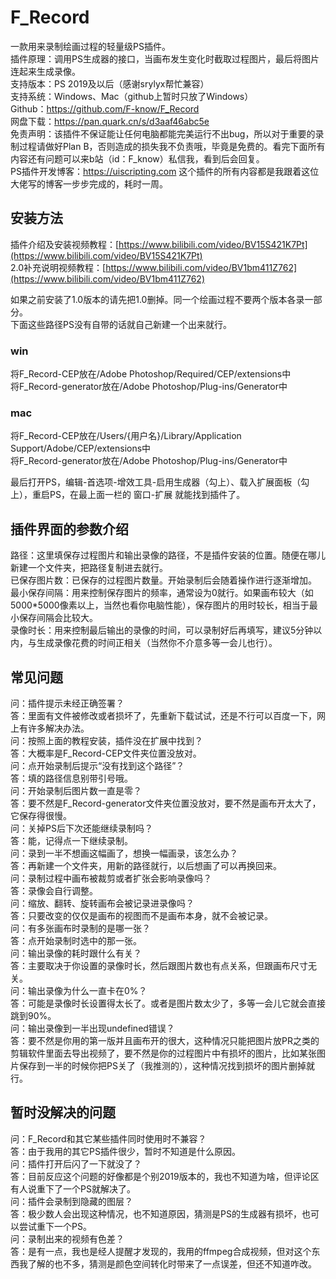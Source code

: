 # F_Record
一款用来录制绘画过程的轻量级PS插件。  
插件原理：调用PS生成器的接口，当画布发生变化时截取过程图片，最后将图片连起来生成录像。  
支持版本：PS 2019及以后（感谢srylyx帮忙兼容）  
支持系统：Windows、Mac（github上暂时只放了Windows）  
Github：https://github.com/F-know/F_Record  
网盘下载：https://pan.quark.cn/s/d3aaf46abc5e  
免责声明：该插件不保证能让任何电脑都能完美运行不出bug，所以对于重要的录制过程请做好Plan B，否则造成的损失我不负责哦，毕竟是免费的。看完下面所有内容还有问题可以来b站（id：F_know）私信我，看到后会回复。  
PS插件开发博客：https://uiscripting.com  这个插件的所有内容都是我跟着这位大佬写的博客一步步完成的，耗时一周。  

## 安装方法
插件介绍及安装视频教程：[https://www.bilibili.com/video/BV15S421K7Pt](https://www.bilibili.com/video/BV15S421K7Pt)  
2.0补充说明视频教程：[https://www.bilibili.com/video/BV1bm411Z762](https://www.bilibili.com/video/BV1bm411Z762)

如果之前安装了1.0版本的请先把1.0删掉。同一个绘画过程不要两个版本各录一部分。  
下面这些路径PS没有自带的话就自己新建一个出来就行。  
### win
将F_Record-CEP放在/Adobe Photoshop/Required/CEP/extensions中  
将F_Record-generator放在/Adobe Photoshop/Plug-ins/Generator中  
### mac
将F_Record-CEP放在/Users/{用户名}/Library/Application Support/Adobe/CEP/extensions中  
将F_Record-generator放在/Adobe Photoshop/Plug-ins/Generator中  
  
最后打开PS，编辑-首选项-增效工具-启用生成器（勾上）、载入扩展面板（勾上），重启PS，在最上面一栏的 窗口-扩展 就能找到插件了。  
## 插件界面的参数介绍
路径：这里填保存过程图片和输出录像的路径，不是插件安装的位置。随便在哪儿新建一个文件夹，把路径复制进去就行。  
已保存图片数：已保存的过程图片数量。开始录制后会随着操作进行逐渐增加。  
最小保存间隔：用来控制保存图片的频率，通常设为0就行。如果画布较大（如5000*5000像素以上，当然也看你电脑性能），保存图片的用时较长，相当于最小保存间隔会比较大。  
录像时长：用来控制最后输出的录像的时间，可以录制好后再填写，建议5分钟以内，与生成录像花费的时间正相关（当然你不介意多等一会儿也行）。  
## 常见问题
问：插件提示未经正确签署？  
答：里面有文件被修改或者损坏了，先重新下载试试，还是不行可以百度一下，网上有许多解决办法。  
问：按照上面的教程安装，插件没在扩展中找到？  
答：大概率是F_Record-CEP文件夹位置没放对。  
问：点开始录制后提示“没有找到这个路径”？  
答：填的路径信息别带引号哦。  
问：开始录制后图片数一直是零？  
答：要不然是F_Record-generator文件夹位置没放对，要不然是画布开太大了，它保存得很慢。  
问：关掉PS后下次还能继续录制吗？  
答：能，记得点一下继续录制。  
问：录到一半不想画这幅画了，想换一幅画录，该怎么办？  
答：再新建一个文件夹，用新的路径就行，以后想画了可以再换回来。  
问：录制过程中画布被裁剪或者扩张会影响录像吗？  
答：录像会自行调整。  
问：缩放、翻转、旋转画布会被记录进录像吗？  
答：只要改变的仅仅是画布的视图而不是画布本身，就不会被记录。  
问：有多张画布时录制的是哪一张？  
答：点开始录制时选中的那一张。  
问：输出录像的耗时跟什么有关？  
答：主要取决于你设置的录像时长，然后跟图片数也有点关系，但跟画布尺寸无关。  
问：输出录像为什么一直卡在0%？  
答：可能是录像时长设置得太长了。或者是图片数太少了，多等一会儿它就会直接跳到90%。  
问：输出录像到一半出现undefined错误？  
答：要不然是你用的第一版并且画布开的很大，这种情况只能把图片放PR之类的剪辑软件里面去导出视频了，要不然是你的过程图片中有损坏的图片，比如某张图片保存到一半的时候你把PS关了（我推测的），这种情况找到损坏的图片删掉就行。  
## 暂时没解决的问题
问：F_Record和其它某些插件同时使用时不兼容？  
答：由于我用的其它PS插件很少，暂时不知道是什么原因。  
问：插件打开后闪了一下就没了？  
答：目前反应这个问题的好像都是个别2019版本的，我也不知道为啥，但评论区有人说重下了一个PS就解决了。  
问：插件会录制到隐藏的图层？  
答：极少数人会出现这种情况，也不知道原因，猜测是PS的生成器有损坏，也可以尝试重下一个PS。  
问：录制出来的视频有色差？  
答：是有一点，我也是经人提醒才发现的，我用的ffmpeg合成视频，但对这个东西我了解的也不多，猜测是颜色空间转化时带来了一点误差，但还不知道咋改。  
